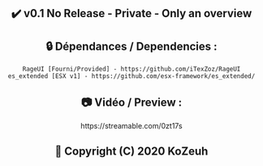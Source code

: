 <h2 align='center'>✔️ v0.1 No Release - Private - Only an overview </h2>

<h2 align='center'>🔒 Dépendances / Dependencies :</h2>
<div align='center'>

    RageUI [Fourni/Provided] - https://github.com/iTexZoz/RageUI
    es_extended [ESX v1] - https://github.com/esx-framework/es_extended/
</div>

<h2 align='center'>📷 Vidéo / Preview :</h2>
<div align='center'>https://streamable.com/0zt17s </div>

<h2 align='center'>🔖 Copyright (C) 2020 KoZeuh</h2>

